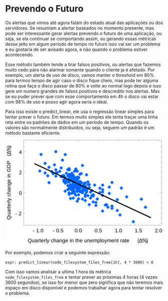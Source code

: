 # Prevendo o Futuro

Os alertas que vimos até agora falam do estado atual das aplicações ou dos servidores. Se resumiam a alertar baseados no momento presente, mas pode ser interessante gerar alertas prevendo o futuro de uma aplicação, ou seja, se ela continuar se comportando assim, ou gerando essas métricas desse jeito em algum período de tempo no futuro isso vai ser um problema e eu gostaria de ser avisado agora, e não quando o problema estiver acontecendo.

Esse método também tende a tirar falsos positivos, ou alertas que fazemos muito cedo para não alarmar somente quando o cliente ja é afetado. Por exemplo, um alerta de uso de disco, vamos manter o threshold em 80% para termos tempo de agir caso o disco fique cheio, mas pode ter alguma rotina que faça o disco passar de 80% e volte ao normal logo depois e isso gere um numero grandes de falsos positivos e descredito nos alertas. Mas se eu puder prever que com esse comportamento em 4h o disco vai estar com 98% de uso e posso agir agora seria o ideal.

Para isso existe o predict_linear, ele usa o regressão linear simples para tentar prever o futuro. Em termos muito simples ele tenta traçar uma linha reta entre os padrões de dados em um período de tempo. Quando os valores são normalmente distribuídos, ou seja, seguem um padrão é um método bastante eficiente.

![Linear_regression](/06_alerting/images/linear_regression.png "Linear_regression")

Por exemplo, podemos criar a seguinte expressão:

```
expr: predict_linear(node_filesystem_files_free[1h], 4 * 3600) < 0
```

Com isso vamos analisar a ultima 1 hora da métrica `node_filesystem_files_free` e tentar prever as próximas 4 horas (4 vezes 3600 segundos), se isso for menor que zero significa que não teremos mais espaço em disco disponível e podemos trabalhar agora para tentar resolver o problema.
